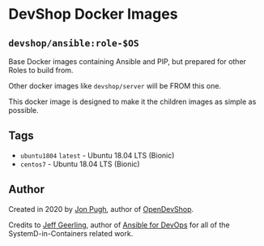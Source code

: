 # DevShop Docker Images

## `devshop/ansible:role-$OS`

Base Docker images containing Ansible and PIP, but prepared for other Roles to build from.

Other docker images like `devshop/server` will be FROM this one.

This docker image is designed to make it the children images as simple as possible.

## Tags

- `ubuntu1804` `latest` - Ubuntu 18.04 LTS (Bionic)
- `centos7` - Ubuntu 18.04 LTS (Bionic)

## Author

Created in 2020 by [Jon Pugh](https://www.github.com/jonpugh/), author of [OpenDevShop](https://getdevshop.com/).

Credits to [Jeff Geerling](https://www.jeffgeerling.com/), author of [Ansible for DevOps](https://www.ansiblefordevops.com/) for all of the SystemD-in-Containers related work.

